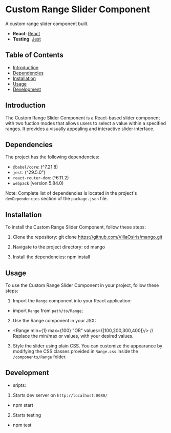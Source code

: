 # Custom Range Slider Component

A custom range slider component built.

- **React**: [React](https://reactjs.org/)
- **Testing**: [Jest](https://jestjs.io/)

## Table of Contents

- [Introduction](#introduction)
- [Dependencies](#dependencies)
- [Installation](#installation)
- [Usage](#usage)
- [Development](#development)

## Introduction

The Custom Range Slider Component is a React-based slider component with two fuction modes that allows users to select a value within a specified ranges. It provides a visually appealing and interactive slider interface.

## Dependencies

The project has the following dependencies:

- `@babel/core`: (^7.21.8)
- `jest`: (^29.5.0")
- `react-router-dom`: (^6.11.2)
- `webpack` (version 5.84.0)

Note: Complete list of dependencies is located in the project's `devDependencies` section of the `package.json` file.

## Installation

To install the Custom Range Slider Component, follow these steps:

1. Clone the repository: git clone https://github.com/VillaOsiris/mango.git

2. Navigate to the project directory: cd mango

3. Install the dependencies: npm install

## Usage

To use the Custom Range Slider Component in your project, follow these steps:

1. Import the `Range` component into your React application:

- import `Range` from `path/to/Range`;

2. Use the Range component in your JSX:

- <Range min={1} max={100} "OR" values={[100,200,300,400]}/>
  // Replace the min/max or values, with your desired values.

3. Style the slider using plain CSS. You can customize the appearance by modifying the CSS classes provided in `Range.css` inside the `/components/Range` folder.

## Development

- sripts:

1. Starts dev server on `http://localhost:8080/`

- npm start

2. Starts testing

- npm test
